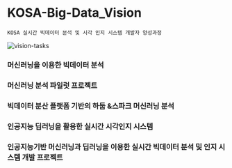 # KOSA-Big-Data_Vision 

    KOSA 실시간 빅데이터 분석 및 시각 인지 시스템 개발자 양성과정

![vision-tasks](https://user-images.githubusercontent.com/54794815/139516806-42966013-c2cb-4642-ac94-2b68508c2264.png)


### 머신러닝을 이용한 빅데이터 분석


### 머신러닝 분석 파일럿 프로젝트


### 빅데이터 분산 플랫폼 기반의 하둡 &스파크 머신러닝 분석


### 인공지능 딥러닝을 활용한 실시간 시각인지 시스템


### 인공지능기반 머신러닝과 딥러닝을 이용한 실시간 빅데이터 분석 및 인지 시스템 개발 프로젝트


